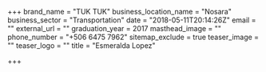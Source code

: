 +++
brand_name = "TUK TUK"
business_location_name = "Nosara"
business_sector = "Transportation"
date = "2018-05-11T20:14:26Z"
email = ""
external_url = ""
graduation_year = 2017
masthead_image = ""
phone_number = "+506 6475 7962"
sitemap_exclude = true
teaser_image = ""
teaser_logo = ""
title = "Esmeralda Lopez"

+++
